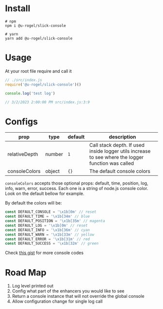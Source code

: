 # Install

```
# npm
npm i @u-rogel/slick-console

# yarn
yarn add @u-rogel/slick-console
```

# Usage

At your root file require and call it

```js
// ./src/index.js
require('@u-rogel/slick-console')()

console.log('test log')

// 3/2/2023 2:00:00 PM src/index.js:3:9
```

# Configs

| prop | type | default | description |
| - | - | - | - |
| relativeDepth | number | `1` | Call stack depth. If used inside logger utils increase to see where the logger function was called
| consoleColors | object | `{}` | The default console colors |

`consoleColors` accepts those optional props:
default, time, position, log, info, warn, error, success.
Each one is a string of node.js console color. Look on the default bellow for example.

By default the colors will be:
```js
const DEFAULT_CONSOLE = '\x1b[0m' // reset
const DEFAULT_TIME = '\x1b[34m' // blue
const DEFAULT_POSITION = '\x1b[35m' // magenta
const DEFAULT_LOG = '\x1b[0m' // reset
const DEFAULT_INFO = '\x1b[36m' // cyan
const DEFAULT_WARN = '\x1b[33m' // yellow
const DEFAULT_ERROR = '\x1b[31m' // red
const DEFAULT_SUCCESS = '\x1b[32m' // green
```

Check [this gist](https://gist.github.com/abritinthebay/d80eb99b2726c83feb0d97eab95206c4) for more console codes

# Road Map

1. Log level printed out
2. Config what part of the enhancers you would like to see
3. Return a console instance that will not override the global console
4. Allow configuration change for single log call